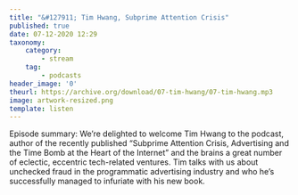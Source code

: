```yaml
---
title: "&#127911; Tim Hwang, Subprime Attention Crisis"
published: true
date: 07-12-2020 12:29
taxonomy:
    category:
        - stream
    tag:
        - podcasts
header_image: '0'
theurl: https://archive.org/download/07-tim-hwang/07-tim-hwang.mp3
image: artwork-resized.png
template: listen
--- 
```

Episode summary: We’re delighted to welcome Tim Hwang to the podcast, author of the recently published “Subprime Attention Crisis, Advertising and the Time Bomb at the Heart of the Internet” and the brains a great number of eclectic, eccentric tech-related ventures. Tim talks with us about unchecked fraud in the programmatic advertising industry and who he’s successfully managed to infuriate with his new book.
